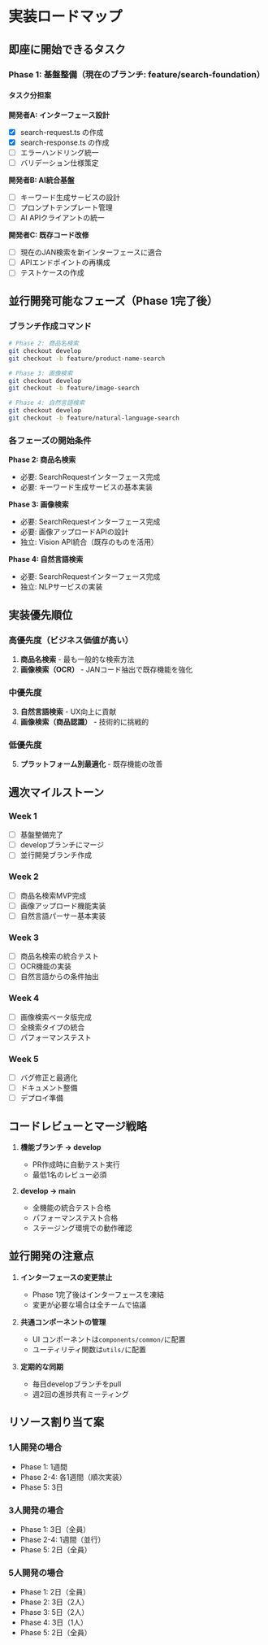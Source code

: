 # 実装ロードマップ

## 即座に開始できるタスク

### Phase 1: 基盤整備（現在のブランチ: feature/search-foundation）

#### タスク分担案

**開発者A: インターフェース設計**
- [x] search-request.ts の作成
- [x] search-response.ts の作成
- [ ] エラーハンドリング統一
- [ ] バリデーション仕様策定

**開発者B: AI統合基盤**
- [ ] キーワード生成サービスの設計
- [ ] プロンプトテンプレート管理
- [ ] AI APIクライアントの統一

**開発者C: 既存コード改修**
- [ ] 現在のJAN検索を新インターフェースに適合
- [ ] APIエンドポイントの再構成
- [ ] テストケースの作成

## 並行開発可能なフェーズ（Phase 1完了後）

### ブランチ作成コマンド
```bash
# Phase 2: 商品名検索
git checkout develop
git checkout -b feature/product-name-search

# Phase 3: 画像検索
git checkout develop
git checkout -b feature/image-search

# Phase 4: 自然言語検索
git checkout develop
git checkout -b feature/natural-language-search
```

### 各フェーズの開始条件

**Phase 2: 商品名検索**
- 必要: SearchRequestインターフェース完成
- 必要: キーワード生成サービスの基本実装

**Phase 3: 画像検索**
- 必要: SearchRequestインターフェース完成
- 必要: 画像アップロードAPIの設計
- 独立: Vision API統合（既存のものを活用）

**Phase 4: 自然言語検索**
- 必要: SearchRequestインターフェース完成
- 独立: NLPサービスの実装

## 実装優先順位

### 高優先度（ビジネス価値が高い）
1. **商品名検索** - 最も一般的な検索方法
2. **画像検索（OCR）** - JANコード抽出で既存機能を強化

### 中優先度
3. **自然言語検索** - UX向上に貢献
4. **画像検索（商品認識）** - 技術的に挑戦的

### 低優先度
5. **プラットフォーム別最適化** - 既存機能の改善

## 週次マイルストーン

### Week 1
- [ ] 基盤整備完了
- [ ] developブランチにマージ
- [ ] 並行開発ブランチ作成

### Week 2
- [ ] 商品名検索MVP完成
- [ ] 画像アップロード機能実装
- [ ] 自然言語パーサー基本実装

### Week 3
- [ ] 商品名検索の統合テスト
- [ ] OCR機能の実装
- [ ] 自然言語からの条件抽出

### Week 4
- [ ] 画像検索ベータ版完成
- [ ] 全検索タイプの統合
- [ ] パフォーマンステスト

### Week 5
- [ ] バグ修正と最適化
- [ ] ドキュメント整備
- [ ] デプロイ準備

## コードレビューとマージ戦略

1. **機能ブランチ → develop**
   - PR作成時に自動テスト実行
   - 最低1名のレビュー必須

2. **develop → main**
   - 全機能の統合テスト合格
   - パフォーマンステスト合格
   - ステージング環境での動作確認

## 並行開発の注意点

1. **インターフェースの変更禁止**
   - Phase 1完了後はインターフェースを凍結
   - 変更が必要な場合は全チームで協議

2. **共通コンポーネントの管理**
   - UI コンポーネントは`components/common/`に配置
   - ユーティリティ関数は`utils/`に配置

3. **定期的な同期**
   - 毎日developブランチをpull
   - 週2回の進捗共有ミーティング

## リソース割り当て案

### 1人開発の場合
- Phase 1: 1週間
- Phase 2-4: 各1週間（順次実装）
- Phase 5: 3日

### 3人開発の場合
- Phase 1: 3日（全員）
- Phase 2-4: 1週間（並行）
- Phase 5: 2日（全員）

### 5人開発の場合
- Phase 1: 2日（全員）
- Phase 2: 3日（2人）
- Phase 3: 5日（2人）
- Phase 4: 3日（1人）
- Phase 5: 2日（全員）